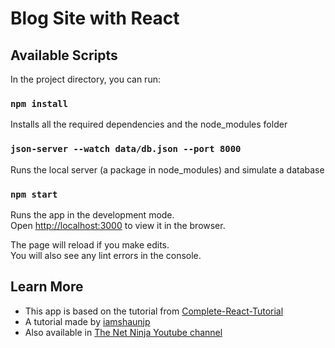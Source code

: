 # Blog Site with React

## Available Scripts

In the project directory, you can run:

### `npm install`

Installs all the required dependencies and the node_modules folder

### `json-server --watch data/db.json --port 8000`

Runs the local server (a package in node_modules) and simulate a database

### `npm start`

Runs the app in the development mode.\
Open [http://localhost:3000](http://localhost:3000) to view it in the browser.

The page will reload if you make edits.\
You will also see any lint errors in the console.


## Learn More

- This app is based on the tutorial from [Complete-React-Tutorial](https://github.com/iamshaunjp/Complete-React-Tutorial)
- A tutorial made by [iamshaunjp](https://github.com/iamshaunjp)
- Also available in [The Net Ninja Youtube channel](https://www.youtube.com/playlist?list=PL4cUxeGkcC9gZD-Tvwfod2gaISzfRiP9d)